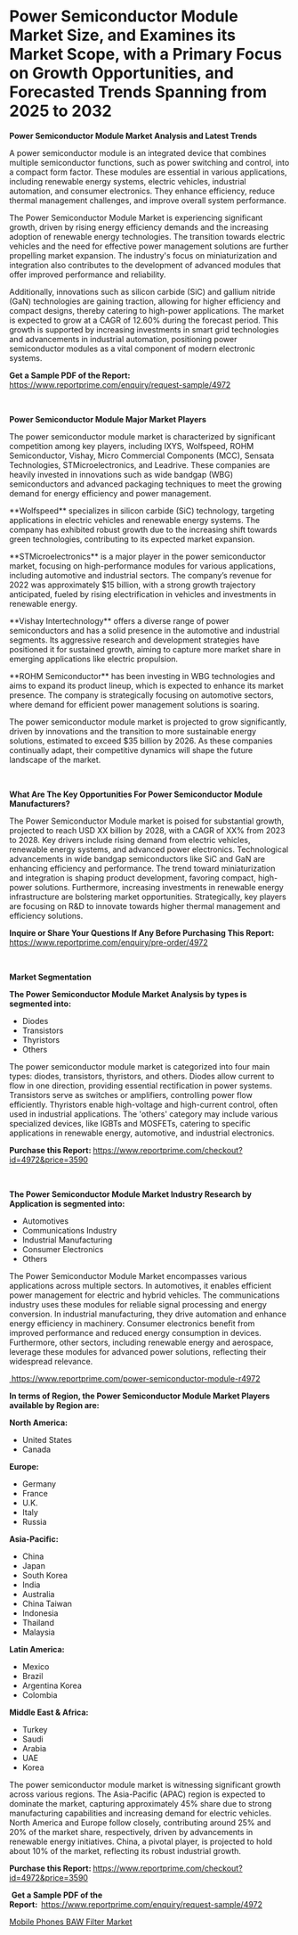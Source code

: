 <p><h1>Power Semiconductor Module Market Size, and Examines its Market Scope, with a Primary Focus on Growth Opportunities, and Forecasted Trends Spanning from 2025 to 2032</h1></p><p><strong>Power Semiconductor Module Market Analysis and Latest Trends</strong></p>
<p><p>A power semiconductor module is an integrated device that combines multiple semiconductor functions, such as power switching and control, into a compact form factor. These modules are essential in various applications, including renewable energy systems, electric vehicles, industrial automation, and consumer electronics. They enhance efficiency, reduce thermal management challenges, and improve overall system performance.</p><p>The Power Semiconductor Module Market is experiencing significant growth, driven by rising energy efficiency demands and the increasing adoption of renewable energy technologies. The transition towards electric vehicles and the need for effective power management solutions are further propelling market expansion. The industry's focus on miniaturization and integration also contributes to the development of advanced modules that offer improved performance and reliability.</p><p>Additionally, innovations such as silicon carbide (SiC) and gallium nitride (GaN) technologies are gaining traction, allowing for higher efficiency and compact designs, thereby catering to high-power applications. The market is expected to grow at a CAGR of 12.60% during the forecast period. This growth is supported by increasing investments in smart grid technologies and advancements in industrial automation, positioning power semiconductor modules as a vital component of modern electronic systems.</p></p>
<p><strong>Get a Sample PDF of the Report:&nbsp;</strong> <a href="https://www.reportprime.com/enquiry/request-sample/4972?utm_campaign=2953&utm_medium=2&utm_source=Github&utm_content=ia&utm_term=24032025&utm_id=power-semiconductor-module">https://www.reportprime.com/enquiry/request-sample/4972</a></p>
<p>&nbsp;</p>
<p><strong>Power Semiconductor Module Major Market Players</strong></p>
<p><p>The power semiconductor module market is characterized by significant competition among key players, including IXYS, Wolfspeed, ROHM Semiconductor, Vishay, Micro Commercial Components (MCC), Sensata Technologies, STMicroelectronics, and Leadrive. These companies are heavily invested in innovations such as wide bandgap (WBG) semiconductors and advanced packaging techniques to meet the growing demand for energy efficiency and power management.</p><p>**Wolfspeed** specializes in silicon carbide (SiC) technology, targeting applications in electric vehicles and renewable energy systems. The company has exhibited robust growth due to the increasing shift towards green technologies, contributing to its expected market expansion.</p><p>**STMicroelectronics** is a major player in the power semiconductor market, focusing on high-performance modules for various applications, including automotive and industrial sectors. The company’s revenue for 2022 was approximately $15 billion, with a strong growth trajectory anticipated, fueled by rising electrification in vehicles and investments in renewable energy.</p><p>**Vishay Intertechnology** offers a diverse range of power semiconductors and has a solid presence in the automotive and industrial segments. Its aggressive research and development strategies have positioned it for sustained growth, aiming to capture more market share in emerging applications like electric propulsion.</p><p>**ROHM Semiconductor** has been investing in WBG technologies and aims to expand its product lineup, which is expected to enhance its market presence. The company is strategically focusing on automotive sectors, where demand for efficient power management solutions is soaring.</p><p>The power semiconductor module market is projected to grow significantly, driven by innovations and the transition to more sustainable energy solutions, estimated to exceed $35 billion by 2026. As these companies continually adapt, their competitive dynamics will shape the future landscape of the market.</p></p>
<p>&nbsp;</p>
<p><strong>What Are The Key Opportunities For Power Semiconductor Module Manufacturers?</strong></p>
<p><p>The Power Semiconductor Module market is poised for substantial growth, projected to reach USD XX billion by 2028, with a CAGR of XX% from 2023 to 2028. Key drivers include rising demand from electric vehicles, renewable energy systems, and advanced power electronics. Technological advancements in wide bandgap semiconductors like SiC and GaN are enhancing efficiency and performance. The trend toward miniaturization and integration is shaping product development, favoring compact, high-power solutions. Furthermore, increasing investments in renewable energy infrastructure are bolstering market opportunities. Strategically, key players are focusing on R&D to innovate towards higher thermal management and efficiency solutions.</p></p>
<p><strong>Inquire or Share Your Questions If Any Before Purchasing This Report:</strong> <a href="https://www.reportprime.com/enquiry/pre-order/4972?utm_campaign=2953&utm_medium=2&utm_source=Github&utm_content=ia&utm_term=24032025&utm_id=power-semiconductor-module">https://www.reportprime.com/enquiry/pre-order/4972</a></p>
<p>&nbsp;</p>
<p><strong>Market Segmentation</strong></p>
<p><strong>The Power Semiconductor Module Market Analysis by types is segmented into:</strong></p>
<p><ul><li>Diodes</li><li>Transistors</li><li>Thyristors</li><li>Others</li></ul></p>
<p><p>The power semiconductor module market is categorized into four main types: diodes, transistors, thyristors, and others. Diodes allow current to flow in one direction, providing essential rectification in power systems. Transistors serve as switches or amplifiers, controlling power flow efficiently. Thyristors enable high-voltage and high-current control, often used in industrial applications. The 'others' category may include various specialized devices, like IGBTs and MOSFETs, catering to specific applications in renewable energy, automotive, and industrial electronics.</p></p>
<p><strong>Purchase this Report:&nbsp;</strong><a href="https://www.reportprime.com/checkout?id=4972&price=3590&utm_campaign=2953&utm_medium=2&utm_source=Github&utm_content=ia&utm_term=24032025&utm_id=power-semiconductor-module">https://www.reportprime.com/checkout?id=4972&price=3590</a></p>
<p>&nbsp;</p>
<p><strong>The Power Semiconductor Module Market Industry Research by Application is segmented into:</strong></p>
<p><ul><li>Automotives</li><li>Communications Industry</li><li>Industrial Manufacturing</li><li>Consumer Electronics</li><li>Others</li></ul></p>
<p><p>The Power Semiconductor Module Market encompasses various applications across multiple sectors. In automotives, it enables efficient power management for electric and hybrid vehicles. The communications industry uses these modules for reliable signal processing and energy conversion. In industrial manufacturing, they drive automation and enhance energy efficiency in machinery. Consumer electronics benefit from improved performance and reduced energy consumption in devices. Furthermore, other sectors, including renewable energy and aerospace, leverage these modules for advanced power solutions, reflecting their widespread relevance.</p></p>
<p><a href="https://www.reportprime.com/power-semiconductor-module-r4972?utm_campaign=2953&utm_medium=2&utm_source=Github&utm_content=ia&utm_term=24032025&utm_id=power-semiconductor-module">&nbsp;https://www.reportprime.com/power-semiconductor-module-r4972</a></p>
<p><strong>In terms of Region, the Power Semiconductor Module Market Players available by Region are:</strong></p>
<p>
    <p> <strong> North America: </strong>
        <ul>
            <li>United States</li>
            <li>Canada</li>
        </ul>
        </p> 
    <p> <strong> Europe: </strong>
        <ul>
            <li>Germany</li>
            <li>France</li>
            <li>U.K.</li>
            <li>Italy</li>
            <li>Russia</li>
        </ul>
        </p> 
    <p> <strong> Asia-Pacific: </strong>
        <ul>
            <li>China</li>
            <li>Japan</li>
            <li>South Korea</li>
            <li>India</li>
            <li>Australia</li>
            <li>China Taiwan</li>
            <li>Indonesia</li>
            <li>Thailand</li>
            <li>Malaysia</li>
        </ul>
        </p> 
    <p> <strong> Latin America: </strong>
        <ul>
            <li>Mexico</li>
            <li>Brazil</li>
            <li>Argentina Korea</li>
            <li>Colombia</li>
        </ul>
        </p> 
    <p> <strong> Middle East & Africa: </strong>
        <ul>
            <li>Turkey</li>
            <li>Saudi</li>
            <li>Arabia</li>
            <li>UAE</li>
            <li>Korea</li>
        </ul>
    </p>
    </p>
<p><p>The power semiconductor module market is witnessing significant growth across various regions. The Asia-Pacific (APAC) region is expected to dominate the market, capturing approximately 45% share due to strong manufacturing capabilities and increasing demand for electric vehicles. North America and Europe follow closely, contributing around 25% and 20% of the market share, respectively, driven by advancements in renewable energy initiatives. China, a pivotal player, is projected to hold about 10% of the market, reflecting its robust industrial growth.</p></p>
<p><strong>Purchase this Report: </strong><a href="https://www.reportprime.com/checkout?id=4972&price=3590&utm_campaign=2953&utm_medium=2&utm_source=Github&utm_content=ia&utm_term=24032025&utm_id=power-semiconductor-module">https://www.reportprime.com/checkout?id=4972&price=3590</a></p>
<p>&nbsp;<strong>Get a Sample PDF of the Report:&nbsp;&nbsp;</strong><a href="https://www.reportprime.com/enquiry/request-sample/4972?utm_campaign=2953&utm_medium=2&utm_source=Github&utm_content=ia&utm_term=24032025&utm_id=power-semiconductor-module">https://www.reportprime.com/enquiry/request-sample/4972</a></p>
<p><strong></strong></p>
<p><p><a href="https://github.com/paljuhubeyde/Market-Research-Report-List-1/blob/main/mobile-phones-baw-filter-market.md?utm_campaign=2953&utm_medium=2&utm_source=Github&utm_content=ia&utm_term=24032025&utm_id=power-semiconductor-module">Mobile Phones BAW Filter Market</a></p></p>